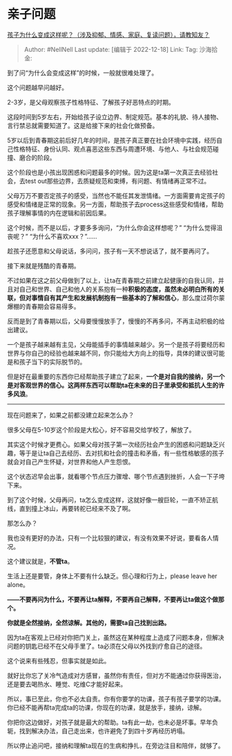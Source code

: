 # 亲子问题

[孩子为什么变成这样呢？（涉及抑郁、情感、家庭、复读问题），请教知友？](https://www.zhihu.com/question/570121718/answer/2806251492)

> Author: #NellNell
> Last update: [编辑于 2022-12-18]
> Link:
> Tag:
> 沙海拾金:

到了问“为什么会变成这样”的时候，一般就很难处理了。

这个问题越早问越好。

2-3岁，是父母观察孩子性格特征、了解孩子好恶特点的时期。

这段时间到5岁左右，开始给孩子设立边界、制定规范。基本的礼貌、待人接物、言行禁忌就需要知道了。这是给接下来的社会化做预备。

5岁以后到青春期这前后好几年的时间，是孩子真正要在社会环境中实践，经历自己性格特征、身份认同、观点喜恶这些东西与周遭环境、与他人、与社会规范碰撞、磨合的阶段。

这个阶段也是小孩出现困惑和问题最多的时候。因为这是ta第一次真正去经验社会，去test out那些边界，去质疑规范和束缚，有问题、有情绪再正常不过。

父母万万不要否定孩子的感受，当然也不能任其发泄情绪。一方面需要肯定孩子的感受和情绪是正常的现象。另一方面，帮助孩子去process这些感受和情绪，帮助孩子理解事情的内在逻辑和前因后果。

这个时候，而不是以后，才要多多询问，“为什么你会这样想呢？” “为什么觉得沮丧呢？” “为什么不喜欢xxx？”……

趁孩子还愿意和父母说话，多问问，孩子有一天不想说话了，就不要再问了。

接下来就是残酷的青春期。

不过如果在这之前父母做到了以上，让ta在青春期之前建立起健康的自我认同，并且对自己和世界、自己和他人的关系抱有一种**积极的态度，虽然未必明白所有的关联，但对事情自有其产生和发展机制抱有一些基本的了解和信心**，那么度过荷尔蒙爆棚的青春期会容易得多。

反而是到了青春期以后，父母要慢慢放手了，慢慢的不再多问，不再主动积极的给出建议。

一个是孩子越来越有主见，父母能插手的事情越来越少。另一个是孩子将要经历和世界与你自己的经验也越来越不同，你只能给大方向上的指导，具体的建议很可能是和孩子当下的实际脱节的。

但是好在最重要的东西你已经帮助孩子建立了起来，**一个是对自我的接纳，另一个是对客观世界的信心。这两样东西可以帮助ta在未来的日子里承受和抵抗人生的许多风浪**。

---

现在问题来了，如果之前都没建立起来怎么办？

很多父母在5-10岁这个阶段是大松心，好不容易交给学校了，解放了。

其实这个时候才更费心。如果父母对孩子第一次经历社会产生的困惑和问题缺乏兴趣，等于是让ta自己去经历、去对抗和社会的撞击和矛盾，有一些性格敏感的孩子就会对自己产生怀疑，对世界和他人产生怨恨。

这个状态迟早会出事，就看哪个节点压力骤增、哪个节点遇到挫折，人会一下子垮下来。

到了这个时候，父母再问，ta怎么变成这样，这就好像一艘巨轮，一直不矫正航线，直到撞上冰山，再要转舵已经来不及了啊。

那怎么办？

我也没有更好的办法，只有一个比较狠的建议，有没有效果不好说，要看各人情况。

这个建议就是，**不管ta**。

生活上还是要管，身体上不要有什么缺乏。但心理和行为上，please leave her alone。

**——不要再问为什么，不要再让ta解释，不要再自己解释，不要再让ta做这个做那个。**

**你就是全然接纳，全然谅解。其他的，需要ta自己找到出路。**

因为ta在客观上已经对你把门关上，虽然这在某种程度上造成了问题本身，但解决问题的钥匙已经不在父母手里了。ta必须在父母以外找到疗愈自己的途径。

这个说来有些残忍，但事实就是如此。

就好比你忘了关冷气造成对方感冒，虽然你有责任，但对方不能通过你获得医治，还是要去喝热水、睡觉、吃维C才能好起来。

所以，事已至此，你也不必太自责。你有你要学的功课，孩子有孩子要学的功课。你已经不能再帮ta完成ta的功课，你现在的功课，就是放手，接纳，谅解。

你把你这边做好，对孩子就是最大的帮助。ta有此一劫，也未必是坏事。早年负轭，找到解决办法，自己走出来，也许避免了到四十岁再经历坍塌。

所以停止追问吧，接纳和理解ta现在的生病和挣扎，在旁边注目和陪伴，就够了。
